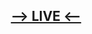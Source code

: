 ## <div align="center"><a href="https://babel-task.netlify.app/" target="_blank"><b>--> LIVE <--</b></a></div>
